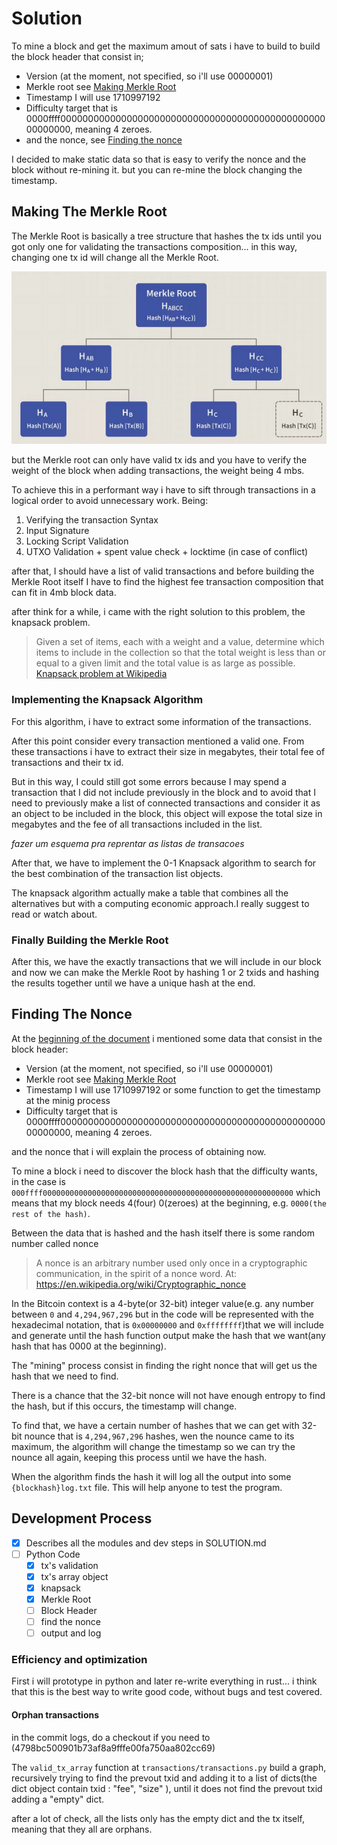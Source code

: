 # Solution
To mine a block and get the maximum amout of sats i have to build to build the block header that consist in;
- Version (at the moment, not specified, so i'll use 00000001)
- Merkle root see [Making Merkle Root](#Making_The_Merkle_Root)
- Timestamp I will use 1710997192
- Difficulty target that is 0000ffff00000000000000000000000000000000000000000000000000000000, meaning 4 zeroes.
- and the nonce, see [Finding the nonce](#Finding_The_Nonce)

I decided to make static data so that is easy to verify the nonce and the block without re-mining it. but you can re-mine the block changing the timestamp.


## Making The Merkle Root

The Merkle Root is basically a tree structure that hashes the tx ids until you got only one for validating the transactions composition... in this way, changing one tx id will change all the Merkle Root.

![Merkle Root](image.png)

but the Merkle root can only have valid tx ids and you have to verify the weight of the block when adding transactions, the weight being 4 mbs.

To achieve this in a performant way i have to sift through transactions in a logical order to avoid unnecessary work. Being:

1.  Verifying the transaction Syntax
2.  Input Signature
3.  Locking Script Validation
4.  UTXO Validation + spent value check + locktime (in case of conflict)

after that, I should have a list of valid transactions and before building the Merkle Root itself I have to find the highest fee transaction composition that can fit in 4mb block data.

after think for a while, i came with the right solution to this problem, the knapsack problem.

>Given a set of items, each with a weight and a value, determine which items to include in the collection so that the total weight is less than or equal to a given limit and the total value is as large as possible.
[Knapsack problem at Wikipedia](https://en.wikipedia.org/wiki/Knapsack_problem)

### Implementing the Knapsack Algorithm

For this algorithm, i have to extract some information of the transactions.

After this point consider every transaction mentioned a valid one. From these transactions i have to extract their size in megabytes, their total fee of transactions and their tx id.

But in this way, I could still got some errors because I may spend a transaction that I did not include previously in the block and to avoid that I need to previously make a list of connected transactions and consider it as an object to be included in the block, this object will expose the total size in megabytes and the fee of all transactions included in the list.

*fazer um esquema pra reprentar as listas de transacoes*

After that, we have to implement the 0-1 Knapsack algorithm to search for the best combination of the transaction list objects.

The knapsack algorithm actually make a table that combines all the alternatives but with a computing economic approach.I really suggest to read or watch about.

### Finally Building the Merkle Root

After this, we have the exactly transactions that we will include in our block and now we can make the Merkle Root by hashing 1 or 2 txids and hashing the results together until we have a unique hash at the end.

## Finding The Nonce

At the [beginning of the document](#solution) i mentioned some data that consist in the block header:
- Version (at the moment, not specified, so i'll use 00000001)
- Merkle root see [Making Merkle Root](#Making_The_Merkle_Root)
- Timestamp I will use 1710997192 or some function to get the timestamp at the minig process
- Difficulty target that is 0000ffff00000000000000000000000000000000000000000000000000000000, meaning 4 zeroes.

and the nonce that i will explain the process of obtaining now.

To mine a block i need to discover the block hash that the difficulty wants, in the case is `000ffff00000000000000000000000000000000000000000000000000000000`
which means that my block needs 4(four) 0(zeroes) at the beginning, e.g. `0000(the rest of the hash)`.

Between the data that is hashed and the hash itself there is some random number called nonce
> A nonce is an arbitrary number used only once in a cryptographic communication, in the spirit of a nonce word. 
At: https://en.wikipedia.org/wiki/Cryptographic_nonce

In the Bitcoin context is a 4-byte(or 32-bit) integer value(e.g. any number between `0` and `4,294,967,296` but in the code will be represented with the hexadecimal notation, that is `0x00000000` and `0xffffffff`)that we will include and generate until the hash function output make the hash that we want(any hash that has 0000 at the beginning).

The "mining" process consist in finding the right nonce that will get us the hash that we need to find.

There is a chance that the 32-bit nonce will not have enough entropy to find the hash, but if this occurs, the timestamp will change.

To find that, we have a certain number of hashes that we can get with 32-bit nounce that is `4,294,967,296` hashes, wen the nounce came to its maximum, the algorithm will change the timestamp so we can try the nounce all again, keeping this process until we have the hash.

When the algorithm finds the hash it will log all the output into some `{blockhash}log.txt` file. This will help anyone to test the program.

## Development Process
- [X] Describes all the modules and dev steps in SOLUTION.md
- [ ] Python Code
    - [X] tx's validation
    - [X] tx's array object
    - [X] knapsack
    - [X] Merkle Root
    - [ ] Block Header
    - [ ] find the nonce
    - [ ] output and log  

### Efficiency and optimization 

First i will prototype in python and later re-write everything in rust... i think that this is the best way to write good code, without bugs and test covered.

#### Orphan transactions
in the commit logs, do a checkout if you need to (4798bc500901b73af8a9fffe00fa750aa802cc69)

The `valid_tx_array` function at `transactions/transactions.py` build a graph, recursively trying to find the prevout txid and adding it to a list of dicts(the dict object contain txid : "fee", "size" ), until it does not find the prevout txid adding a "empty" dict.

after a lot of check, all the lists only has the empty dict and the tx itself, meaning that they all are orphans.